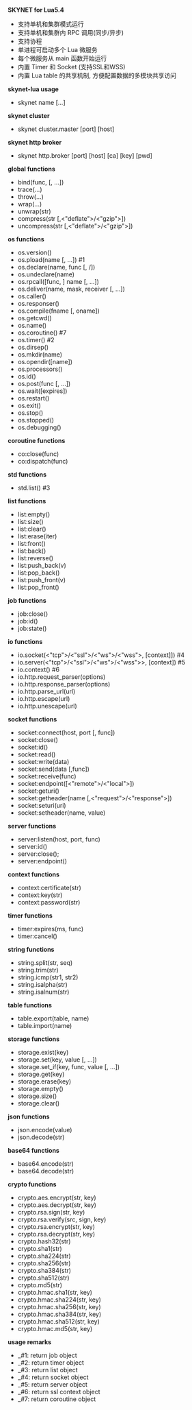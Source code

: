  **SKYNET for Lua5.4**
- 支持单机和集群模式运行
- 支持单机和集群内 RPC 调用(同步/异步)
- 支持协程
- 单进程可启动多个 Lua 微服务
- 每个微服务从 main 函数开始运行
- 内置 Timer 和 Socket (支持SSL和WSS)
- 内置 Lua table 的共享机制, 方便配置数据的多模块共享访问

 **skynet-lua usage**
-   skynet name [...]

 **skynet cluster**
-   skynet cluster.master [port] [host]

 **skynet http broker**
-   skynet http.broker [port] [host] [ca] [key] [pwd] 

 **global functions**
-   bind(func, [, ...])
-   trace(...)
-   throw(...)
-   wrap(...)
-   unwrap(str)
-   compress(str [,<"deflate">/<"gzip">])
-   uncompress(str [,<"deflate">/<"gzip">])

 **os functions** 
-   os.version()
-   os.pload(name [, ...]) #1
-   os.declare(name, func [, <true>/<false>])
-   os.undeclare(name)
-   os.rpcall([func, ] name [, ...])
-   os.deliver(name, mask, receiver [, ...])
-   os.caller()
-   os.responser()
-   os.compile(fname [, oname])
-   os.getcwd()
-   os.name()
-   os.coroutine() #7
-   os.timer() #2
-   os.dirsep()
-   os.mkdir(name)
-   os.opendir([name])
-   os.processors()
-   os.id()
-   os.post(func [, ...])
-   os.wait([expires])
-   os.restart()
-   os.exit()
-   os.stop()
-   os.stopped()
-   os.debugging()

 **coroutine functions**
-   co:close(func)
-   co:dispatch(func)

 **std functions**
-   std.list() #3

 **list functions**
-   list:empty()
-   list:size()
-   list:clear()
-   list:erase(iter)
-   list:front()
-   list:back()
-   list:reverse()
-   list:push_back(v)
-   list:pop_back()
-   list:push_front(v)
-   list:pop_front()

 **job functions**
-   job:close()
-   job:id()
-   job:state()

 **io functions** 
-   io.socket(<"tcp">/<"ssl">/<"ws">/<"wss">, [context]]) #4
-   io.server(<"tcp">/<"ssl">/<"ws">/<"wss">>, [context]) #5
-   io.context() #6
-   io.http.request_parser(options)
-   io.http.response_parser(options)
-   io.http.parse_url(url)
-   io.http.escape(url)
-   io.http.unescape(url)

 **socket functions**
-   socket:connect(host, port [, func])
-   socket:close()
-   socket:id()
-   socket:read()
-   socket:write(data)
-   socket:send(data [,func])
-   socket:receive(func)
-   socket:endpoint([<"remote">/<"local">])
-   socket:geturi()
-   socket:getheader(name [,<"request">/<"response">])
-   socket:seturi(uri)
-   socket:setheader(name, value)

 **server functions**
-   server:listen(host, port, func)
-   server:id()
-   server:close();
-   server:endpoint()

 **context functions**
-   context:certificate(str)
-   context:key(str)
-   context:password(str)
 
 **timer functions**
-   timer:expires(ms, func)
-   timer:cancel()

 **string functions**
-   string.split(str, seq)
-   string.trim(str)
-   string.icmp(str1, str2)
-   string.isalpha(str)
-   string.isalnum(str)

 **table functions**
-   table.export(table, name)
-   table.import(name)

 **storage functions**
-   storage.exist(key)
-   storage.set(key, value [, ...])
-   storage.set_if(key, func, value [, ...])
-   storage.get(key)
-   storage.erase(key)
-   storage.empty()
-   storage.size()
-   storage.clear()

 **json functions** 
-   json.encode(value)
-   json.decode(str)

 **base64 functions** 
-   base64.encode(str)
-   base64.decode(str)

 **crypto functions** 
-   crypto.aes.encrypt(str, key)
-   crypto.aes.decrypt(str, key)
-   crypto.rsa.sign(str, key)
-   crypto.rsa.verify(src, sign, key)
-   crypto.rsa.encrypt(str, key)
-   crypto.rsa.decrypt(str, key)
-   crypto.hash32(str)
-   crypto.sha1(str)
-   crypto.sha224(str)
-   crypto.sha256(str)
-   crypto.sha384(str)
-   crypto.sha512(str)
-   crypto.md5(str)
-   crypto.hmac.sha1(str, key)
-   crypto.hmac.sha224(str, key)
-   crypto.hmac.sha256(str, key)
-   crypto.hmac.sha384(str, key)
-   crypto.hmac.sha512(str, key)
-   crypto.hmac.md5(str, key)

 **usage remarks**
-  _#1: return job object
-  _#2: return timer object
-  _#3: return list object
-  _#4: return socket object
-  _#5: return server object
-  _#6: return ssl context object
-  _#7: return coroutine object
